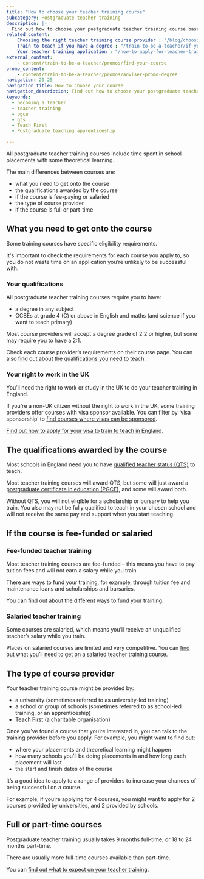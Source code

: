 ```yaml
---
title: "How to choose your teacher training course"
subcategory: Postgraduate teacher training
description: |-
  Find out how to choose your postgraduate teacher training course based on your eligibility, the qualifications you could get, and the course provider.
related_content:
    Choosing the right teacher training course provider : "/blog/choosing-the-right-teacher-training-course-provider" 
    Train to teach if you have a degree : "/train-to-be-a-teacher/if-you-have-a-degree"
    Your teacher training application : "/how-to-apply-for-teacher-training/teacher-training-application"
external_content:
    - content/train-to-be-a-teacher/promos/find-your-course
promo_content:
    - content/train-to-be-a-teacher/promos/adviser-promo-degree
navigation: 20.25
navigation_title: How to choose your course
navigation_description: Find out how to choose your postgraduate teacher training course.
keywords:
  - becoming a teacher
  - teacher training
  - pgce
  - qts
  - Teach First
  - Postgraduate teaching apprenticeship

---
```


All postgraduate teacher training courses include time spent in school placements with some theoretical learning. 

The main differences between courses are: 

* what you need to get onto the course
* the qualifications awarded by the course
* if the course is fee-paying or salaried 
* the type of course provider 
* if the course is full or part-time 

## What you need to get onto the course

Some training courses have specific eligibility requirements. 

It's important to check the requirements for each course you apply to, so you do not waste time on an application you’re unlikely to be successful with. 

### Your qualifications 

All postgraduate teacher training courses require you to have: 

* a degree in any subject 
* GCSEs at grade 4 (C) or above in English and maths (and science if you want to teach primary) 

Most course providers will accept a degree grade of 2:2 or higher, but some may require you to have a 2:1. 

Check each course provider’s requirements on their course page. You can also [find out about the qualifications you need to teach](/is-teaching-right-for-me/qualifications-you-need-to-teach). 

### Your right to work in the UK 

You’ll need the right to work or study in the UK to do your teacher training in England. 

If you're a non-UK citizen without the right to work in the UK, some training providers offer courses with visa sponsor available. You can filter by ‘visa sponsorship’ to [find courses where visas can be sponsored](https://www.find-postgraduate-teacher-training.service.gov.uk/).   

[Find out how to apply for your visa to train to teach in England](/non-uk-teachers/visas-for-non-uk-trainees).

## The qualifications awarded by the course

Most schools in England need you to have [qualified teacher status (QTS)](/what-is-qts) to teach. 

Most teacher training courses will award QTS, but some will just award a [postgraduate certificate in education (PGCE)](/what-is-a-pgce), and some will award both. 

Without QTS, you will not eligible for a scholarship or bursary to help you train. You also may not be fully qualified to teach in your chosen school and will not receive the same pay and support when you start teaching.

## If the course is fee-funded or salaried

### Fee-funded teacher training

Most teacher training courses are fee-funded – this means you have to pay tuition fees and will not earn a salary while you train. 

There are ways to fund your training, for example, through tuition fee and maintenance loans and scholarships and bursaries. 

You can [find out about the different ways to fund your training](/funding-and-support).

### Salaried teacher training

Some courses are salaried, which means you’ll receive an unqualified teacher’s salary while you train. 

Places on salaried courses are limited and very competitive. You can [find out what you’ll need to get on a salaried teacher training course](/funding-and-support/salaried-teacher-training). 

## The type of course provider 

Your teacher training course might be provided by: 

* a university (sometimes referred to as university-led training) 
* a school or group of schools (sometimes referred to as school-led training, or an apprenticeship) 
* [Teach First](https://www.teachfirst.org.uk/) (a charitable organisation)  

Once you’ve found a course that you’re interested in, you can talk to the training provider before you apply. For example, you might want to find out: 

* where your placements and theoretical learning might happen
* how many schools you’ll be doing placements in and how long each placement will last 
* the start and finish dates of the course 

It’s a good idea to apply to a range of providers to increase your chances of being successful on a course. 

For example, if you’re applying for 4 courses, you might want to apply for 2 courses provided by universities, and 2 provided by schools.

## Full or part-time courses 

Postgraduate teacher training usually takes 9 months full-time, or 18 to 24 months part-time.

There are usually more full-time courses available than part-time.

You can [find out what to expect on your teacher training](/train-to-be-a-teacher/initial-teacher-training).
